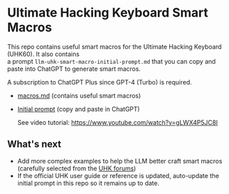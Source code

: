 # Ultimate Hacking Keyboard Smart Macros

This repo contains useful smart macros for the Ultimate Hacking Keyboard (UHK60). It also contains  
a prompt `llm-uhk-smart-macro-initial-prompt.md` that you can copy and paste into ChatGPT to generate smart macros.

A subscription to ChatGPT Plus since GPT-4 (Turbo) is required.

- [macros.md](macros.md) (contains useful smart macros)
- [Initial prompt](https://raw.githubusercontent.com/TransitNow/uhk-60-agent-macro-gpt-prompt/main/llm-uhk-smart-macro-initial-prompt.md) (copy and paste in ChatGPT)

  See video tutorial: https://www.youtube.com/watch?v=gLWX4P5JC8I

## What's next
- Add more complex examples to help the LLM better craft smart macros (carefully selected from the [UHK forums](https://forum.ultimatehackingkeyboard.com/))
- If the official UHK user guide or reference is updated, auto-update the initial prompt in this repo so it remains up to date.
